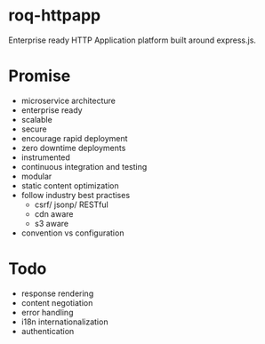 # roq-httpapp
Enterprise ready HTTP Application platform built around express.js.

# Promise

* microservice architecture
* enterprise ready
* scalable
* secure
* encourage rapid deployment
* zero downtime deployments
* instrumented
* continuous integration and testing
* modular
* static content optimization
* follow industry best practises
  - csrf/ jsonp/ RESTful
  - cdn aware
  - s3 aware
* convention vs configuration


# Todo

* response rendering
* content negotiation
* error handling
* i18n internationalization
* authentication
